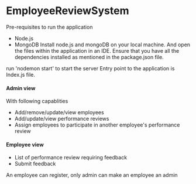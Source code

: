 # EmployeeReviewSystem

Pre-requisites to run the application

- Node.js
- MongoDB
Install node.js and mongoDB on your local machine. And open the files within the application in an IDE. Ensure that you have all the dependencies installed as mentioned in the package.json file.

run 'nodemon start' to start the server Entry point to the application is Index.js file.


#### Admin view

With following capablities

- Add/remove/update/view employees
- Add/update/view performance reviews
- Assign employees to participate in another employee's performance review


#### Employee view
- List of performance review requiring feedback
- Submit feedback


An employee can register, only admin can make an employee an admin
